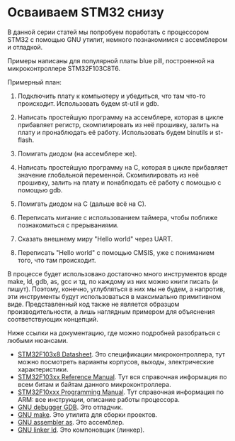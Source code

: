 # Осваиваем STM32 снизу

В данной серии статей мы попробуем поработать с процессором STM32 с помощью GNU
утилит, немного познакомимся с ассемблером и отладкой.

Примеры написаны для популярной платы blue pill, построенной на микроконтроллере
STM32F103C8T6.

Примерный план:

1. Подключить плату к компьютеру и убедиться, что там что-то происходит.
   Использовать будем st-util и gdb.

2. Написать простейшую программу на ассемблере, которая в цикле прибавляет
   регистр, скомпилировать из неё прошивку, залить на плату и пронаблюдать её
   работу. Использовать будем binutils и st-flash.

3. Помигать диодом (на ассемблере же).

4. Написать простейшую программу на C, которая в цикле прибавляет значение
   глобальной переменной. Скомпилировать из неё прошивку, залить на плату и
   понаблюдать её работу с помощью с помощью gdb.

5. Помигать диодом на С (дальше всё на С).

6. Переписать мигание с использованием таймера, чтобы поближе познакомиться с
   прерываниями.

7. Сказать внешнему миру "Hello world" через UART.

8. Переписать "Hello world" с помощью CMSIS, уже с пониманием того, что там
   происходит.

В процессе будет использовано достаточно много инструментов вроде make, ld, gdb,
as, gcc и тд, по каждому из них можно книги писать (и пишут). Поэтому, конечно,
углубляться в них мы не будем, а напротив, эти инструменты будут использоваться
в максимально примитивном виде. Представленный код также не является образцом
производительности, а лишь наглядным примером для объяснения соответствующих
концепций.

Ниже ссылки на документацию, где можно подробней разобраться с любыми нюансами.

- [STM32F103x8 Datasheet](https://www.st.com/resource/en/datasheet/stm32f103c8.pdf).
  Это спецификации микроконтроллера, тут можно посмотреть варианты корпусов,
  выходы, электрические характеристики.
- [STM32F103xx Reference Manual](https://www.st.com/resource/en/reference_manual/rm0008-stm32f101xx-stm32f102xx-stm32f103xx-stm32f105xx-and-stm32f107xx-advanced-armbased-32bit-mcus-stmicroelectronics.pdf).
  Тут вся справочная информация по всем битам и байтам данного микроконтроллера.
- [STM32F10xxx Programming Manual](https://www.st.com/resource/en/programming_manual/pm0056-stm32f10xxx20xxx21xxxl1xxxx-cortexm3-programming-manual-stmicroelectronics.pdf).
  Тут справочная информация по ARM: все инструкции, описание работы процессора.
- [GNU debugger GDB](https://sourceware.org/gdb/current/onlinedocs/gdb.html/).
  Это отладчик.
- [GNU make](https://www.gnu.org/software/make/manual/html_node/index.html). Это
  утилита для сборки проектов.
- [GNU assembler as](https://sourceware.org/binutils/docs/as/). Это ассемблер.
- [GNU linker ld](https://sourceware.org/binutils/docs/ld/). Это компоновщик
  (линкер).
